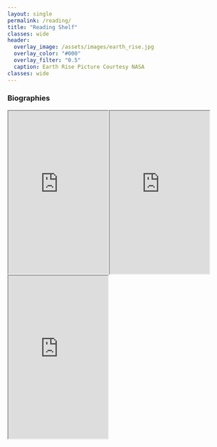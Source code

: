 ```yaml
---
layout: single
permalink: /reading/
title: "Reading Shelf"
classes: wide
header:
  overlay_image: /assets/images/earth_rise.jpg
  overlay_color: "#000"
  overlay_filter: "0.5"
  caption: Earth Rise Picture Courtesy NASA
classes: wide
---
```


### Biographies

<iframe type="text/html" width="224" height="367" frameborder="2" allowfullscreen style="max-width:100%" src="https://read.amazon.com/kp/card?asin=B00P6TZFT6&preview=inline&linkCode=kpe&ref_=cm_sw_r_kb_dp_3XBJG2D38C17C85B39V5" ></iframe><iframe type="text/html" width="224" height="367" frameborder="2" allowfullscreen style="max-width:100%" src="https://read.amazon.com/kp/card?asin=B003V1WXKU&preview=inline&linkCode=kpe&ref_=cm_sw_r_kb_dp_8A14Q02FWHDTS1Z7JRQ0" ></iframe><iframe type="text/html" width="224" height="367" frameborder="2" allowfullscreen style="max-width:100%" src="https://read.amazon.com/kp/card?asin=B007F5SFWS&preview=inline&linkCode=kpe&ref_=cm_sw_r_kb_dp_3HXYXPPE02MW03TSAHJ4" ></iframe>
